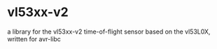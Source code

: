 # vl53xx-v2
a library for the vl53xx-v2 time-of-flight sensor based on the vl53L0X, written for avr-libc
